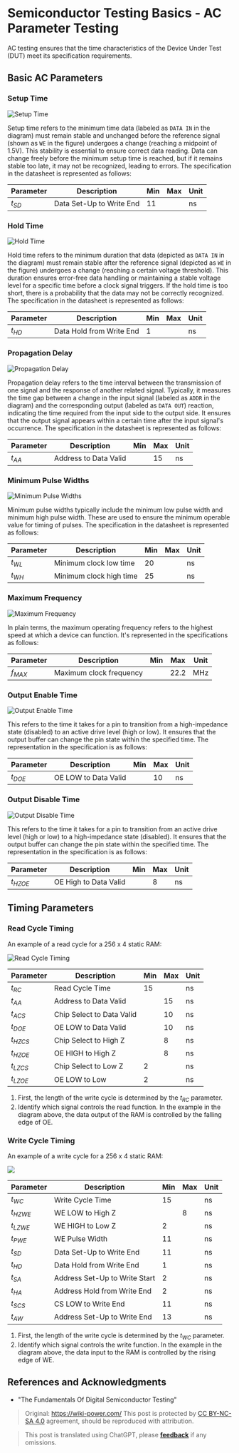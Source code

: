 # Semiconductor Testing Basics - AC Parameter Testing

AC testing ensures that the time characteristics of the Device Under Test (DUT) meet its specification requirements.

## Basic AC Parameters

### Setup Time

![Setup Time](https://img.wiki-power.com/d/wiki-media/img/20220809094845.png)

Setup time refers to the minimum time data (labeled as `DATA IN` in the diagram) must remain stable and unchanged before the reference signal (shown as `WE` in the figure) undergoes a change (reaching a midpoint of 1.5V). This stability is essential to ensure correct data reading. Data can change freely before the minimum setup time is reached, but if it remains stable too late, it may not be recognized, leading to errors. The specification in the datasheet is represented as follows:

| Parameter | Description              | Min | Max | Unit |
| --------- | ------------------------ | --- | --- | ---- |
| $t_{SD}$  | Data Set-Up to Write End | 11  |     | ns   |

### Hold Time

![Hold Time](https://img.wiki-power.com/d/wiki-media/img/20220809094858.png)

Hold time refers to the minimum duration that data (depicted as `DATA IN` in the diagram) must remain stable after the reference signal (depicted as `WE` in the figure) undergoes a change (reaching a certain voltage threshold). This duration ensures error-free data handling or maintaining a stable voltage level for a specific time before a clock signal triggers. If the hold time is too short, there is a probability that the data may not be correctly recognized. The specification in the datasheet is represented as follows:

| Parameter | Description              | Min | Max | Unit |
| --------- | ------------------------ | --- | --- | ---- |
| $t_{HD}$  | Data Hold from Write End | 1   |     | ns   |

### Propagation Delay

![Propagation Delay](https://img.wiki-power.com/d/wiki-media/img/20220809094910.png)

Propagation delay refers to the time interval between the transmission of one signal and the response of another related signal. Typically, it measures the time gap between a change in the input signal (labeled as `ADDR` in the diagram) and the corresponding output (labeled as `DATA OUT`) reaction, indicating the time required from the input side to the output side. It ensures that the output signal appears within a certain time after the input signal's occurrence. The specification in the datasheet is represented as follows:

| Parameter | Description           | Min | Max | Unit |
| --------- | --------------------- | --- | --- | ---- |
| $t_{AA}$  | Address to Data Valid |     | 15  | ns   |

### Minimum Pulse Widths

![Minimum Pulse Widths](https://img.wiki-power.com/d/wiki-media/img/20220809094924.png)

Minimum pulse widths typically include the minimum low pulse width and minimum high pulse width. These are used to ensure the minimum operable value for timing of pulses. The specification in the datasheet is represented as follows:

| Parameter | Description             | Min | Max | Unit |
| --------- | ----------------------- | --- | --- | ---- |
| $t_{WL}$  | Minimum clock low time  | 20  |     | ns   |
| $t_{WH}$  | Minimum clock high time | 25  |     | ns   |

### Maximum Frequency

![Maximum Frequency](https://img.wiki-power.com/d/wiki-media/img/20220809094934.png)

In plain terms, the maximum operating frequency refers to the highest speed at which a device can function. It's represented in the specifications as follows:

| Parameter | Description             | Min | Max  | Unit |
| --------- | ----------------------- | --- | ---- | ---- |
| $f_{MAX}$ | Maximum clock frequency |     | 22.2 | MHz  |

### Output Enable Time

![Output Enable Time](https://img.wiki-power.com/d/wiki-media/img/20220809094941.png)

This refers to the time it takes for a pin to transition from a high-impedance state (disabled) to an active drive level (high or low). It ensures that the output buffer can change the pin state within the specified time. The representation in the specification is as follows:

| Parameter | Description          | Min | Max | Unit |
| --------- | -------------------- | --- | --- | ---- |
| $t_{DOE}$ | OE LOW to Data Valid |     | 10  | ns   |

### Output Disable Time

![Output Disable Time](https://img.wiki-power.com/d/wiki-media/img/20220809094948.png)

This refers to the time it takes for a pin to transition from an active drive level (high or low) to a high-impedance state (disabled). It ensures that the output buffer can change the pin state within the specified time. The representation in the specification is as follows:

| Parameter  | Description           | Min | Max | Unit |
| ---------- | --------------------- | --- | --- | ---- |
| $t_{HZOE}$ | OE High to Data Valid |     | 8   | ns   |

## Timing Parameters

### Read Cycle Timing

An example of a read cycle for a 256 x 4 static RAM:

![Read Cycle Timing](https://img.wiki-power.com/d/wiki-media/img/20220731190300.png)

| Parameter  | Description               | Min | Max | Unit |
| ---------- | ------------------------- | --- | --- | ---- |
| $t_{RC}$   | Read Cycle Time           | 15  |     | ns   |
| $t_{AA}$   | Address to Data Valid     |     | 15  | ns   |
| $t_{ACS}$  | Chip Select to Data Valid |     | 10  | ns   |
| $t_{DOE}$  | OE LOW to Data Valid      |     | 10  | ns   |
| $t_{HZCS}$ | Chip Select to High Z     |     | 8   | ns   |
| $t_{HZOE}$ | OE HIGH to High Z         |     | 8   | ns   |
| $t_{LZCS}$ | Chip Select to Low Z      | 2   |     | ns   |
| $t_{LZOE}$ | OE LOW to Low             | 2   |     | ns   |

1. First, the length of the write cycle is determined by the $t_{RC}$ parameter.
2. Identify which signal controls the read function. In the example in the diagram above, the data output of the RAM is controlled by the falling edge of OE.

### Write Cycle Timing

An example of a write cycle for a 256 x 4 static RAM:

![](https://img.wiki-power.com/d/wiki-media/img/20220731190328.png)

| Parameter  | Description                   | Min | Max | Unit |
| ---------- | ----------------------------- | --- | --- | ---- |
| $t_{WC}$   | Write Cycle Time              | 15  |     | ns   |
| $t_{HZWE}$ | WE LOW to High Z              |     | 8   | ns   |
| $t_{LZWE}$ | WE HIGH to Low Z              | 2   |     | ns   |
| $t_{PWE}$  | WE Pulse Width                | 11  |     | ns   |
| $t_{SD}$   | Data Set-Up to Write End      | 11  |     | ns   |
| $t_{HD}$   | Data Hold from Write End      | 1   |     | ns   |
| $t_{SA}$   | Address Set-Up to Write Start | 2   |     | ns   |
| $t_{HA}$   | Address Hold from Write End   | 2   |     | ns   |
| $t_{SCS}$  | CS LOW to Write End           | 11  |     | ns   |
| $t_{AW}$   | Address Set-Up to Write End   | 13  |     | ns   |

1. First, the length of the write cycle is determined by the $t_{WC}$ parameter.
2. Identify which signal controls the write function. In the example in the diagram above, the data input to the RAM is controlled by the rising edge of WE.

## References and Acknowledgments

- "The Fundamentals Of Digital Semiconductor Testing"

> Original: <https://wiki-power.com/>
> This post is protected by [CC BY-NC-SA 4.0](https://creativecommons.org/licenses/by/4.0/deed.en) agreement, should be reproduced with attribution.

> This post is translated using ChatGPT, please [**feedback**](https://github.com/linyuxuanlin/Wiki_MkDocs/issues/new) if any omissions.